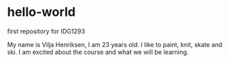 # hello-world
first repository for IDG1293

My name is Vilja Henriksen, I am 23 years old. I like to paint, knit, skate and ski.
I am excited about the course and what we will be learning.
